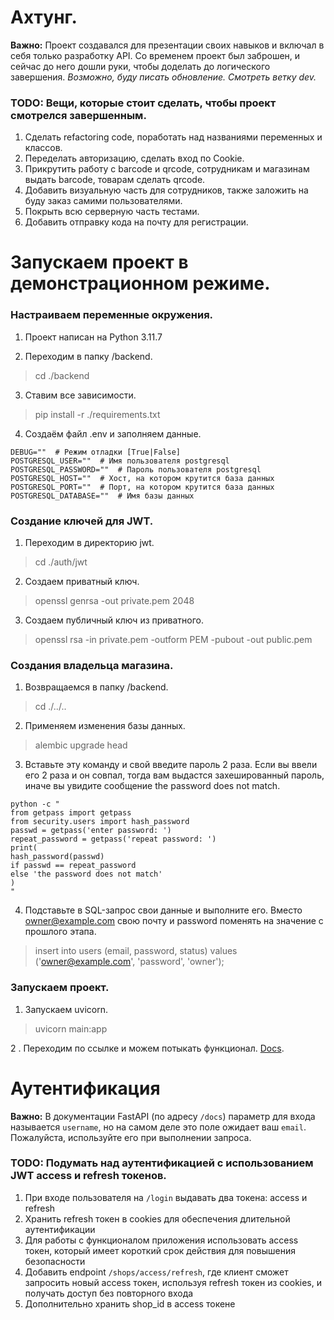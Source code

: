 # Ахтунг.

**Важно:** Проект создавался для презентации своих навыков и включал в себя только разработку API. Со временем проект был заброшен, и сейчас до него дошли руки, чтобы доделать до логического завершения.
_Возможно, буду писать обновление. Смотреть ветку dev._


### TODO: Вещи, которые стоит сделать, чтобы проект смотрелся завершенным.

1. Сделать refactoring code, поработать над названиями переменных и классов.
2. Переделать авторизацию, сделать вход по Cookie.
3. Прикрутить работу с barcode и qrcode, сотрудникам и магазинам выдать barcode, товарам сделать qrcode.
4. Добавить визуальную часть для сотрудников, также заложить на буду заказ самими пользователями.
5. Покрыть всю серверную часть тестами.
6. Добавить отправку кода на почту для регистрации.


# Запускаем проект в демонстрационном режиме.

### Настраиваем переменные окружения.

1. Проект написан на Python 3.11.7

2. Переходим в папку /backend.
> cd ./backend

3. Ставим все зависимости.
> pip install -r ./requirements.txt

4. Создаём файл .env и заполняем данные.
```
DEBUG=""  # Режим отладки [True|False]
POSTGRESQL_USER=""  # Имя пользователя postgresql
POSTGRESQL_PASSWORD=""  # Пароль пользователя postgresql
POSTGRESQL_HOST=""  # Хост, на котором крутится база данных
POSTGRESQL_PORT=""  # Порт, на котором крутится база данных
POSTGRESQL_DATABASE=""  # Имя базы данных
```


### Создание ключей для JWT.

1. Переходим в директорию jwt.
> cd ./auth/jwt

2. Создаем приватный ключ.
> openssl genrsa -out private.pem 2048

3. Создаем публичный ключ из приватного.
> openssl rsa -in private.pem -outform PEM -pubout -out public.pem


### Создания владельца магазина.

1. Возвращаемся в папку /backend.
> cd ./../..

2. Применяем изменения базы данных.
> alembic upgrade head

3. Вставьте эту команду и свой введите пароль 2 раза. Если вы ввели его 2 раза и он совпал, тогда вам выдастся захешированный пароль, иначе вы увидите сообщение the password does not match.
```
python -c "
from getpass import getpass
from security.users import hash_password
passwd = getpass('enter password: ')
repeat_password = getpass('repeat password: ')
print(
hash_password(passwd)
if passwd == repeat_password
else 'the password does not match'
)
"
```

4. Подставьте в SQL-запрос свои данные и выполните его. Вместо owner@example.com свою почту и password поменять на значение с прошлого этапа.
> insert into users (email, password, status) values ('owner@example.com', 'password', 'owner');


### Запускаем проект.

1. Запускаем uvicorn.
> uvicorn main:app

2 . Переходим по ссылке и можем потыкать функционал.
[Docs](http://127.0.0.1:8000/docs).


# Аутентификация

**Важно:** В документации FastAPI (по адресу `/docs`) параметр для входа называется `username`, но на самом деле это поле ожидает ваш `email`. Пожалуйста, используйте его при выполнении запроса.


### TODO: Подумать над аутентификацией с использованием JWT access и refresh токенов.

1. При входе пользователя на `/login` выдавать два токена: access и refresh
2. Хранить refresh токен в cookies для обеспечения длительной аутентификации
3. Для работы с функционалом приложения использовать access токен, который имеет короткий срок действия для повышения безопасности
4. Добавить endpoint `/shops/access/refresh`, где клиент сможет запросить новый access токен, используя refresh токен из cookies, и получать доступ без повторного входа
5. Дополнительно хранить shop_id в access токене
